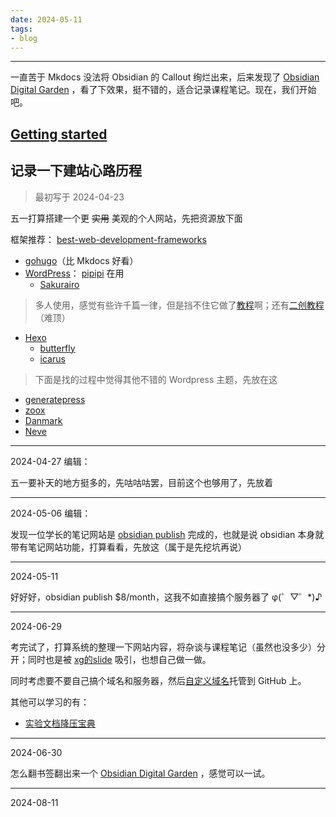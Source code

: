 ```yaml
---
date: 2024-05-11
tags:
- blog
---
```


***

一直苦于 Mkdocs 没法将 Obsidian 的 Callout 绚烂出来，后来发现了 [Obsidian Digital Garden](https://dg-docs.ole.dev/) ，看了下效果，挺不错的，适合记录课程笔记。现在，我们开始吧。

<!-- more -->

## [Getting started](https://dg-docs.ole.dev/getting-started/01-getting-started/)


## 记录一下建站心路历程

> 最初写于 2024-04-23

五一打算搭建一个更 ~~实用~~ 美观的个人网站，先把资源放下面

框架推荐： [best-web-development-frameworks](https://www.lambdatest.com/blog/best-web-development-frameworks/)

-  [gohugo](https://gohugo.io/)（比 Mkdocs 好看）
- [WordPress](https://wordpress.org/documentation/article/get-started-with-wordpress/)： [pipipi](https://www.foreverhyx.top/) 在用
    - [Sakurairo](https://github.com/mirai-mamori/Sakurairo)

> 多人使用，感觉有些许千篇一律，但是挡不住它做了[教程](https://docs.fuukei.org/)啊；还有[二创教程](https://blog.ukenn.top/technology/sakura-tbs/) （难顶）

- [Hexo](https://hexo.io/zh-cn/)
    - [butterfly](https://github.com/jerryc127/hexo-theme-butterfly)
    - [icarus](https://github.com/ppoffice/hexo-theme-icarus)

> 下面是找的过程中觉得其他不错的 Wordpress 主题，先放在这

-  [generatepress](https://generatepress.com/)
-  [zoox](https://wordpress.org/showcase/zoox/)
-  [Danmark](https://wordpress.org/showcase/design-museum-danmark/)
-  [Neve](https://cn.wordpress.org/themes/search/Neve/)
---

2024-04-27 编辑：

五一要补天的地方挺多的，先咕咕咕罢，目前这个也够用了，先放着

---

2024-05-06 编辑：

发现一位学长的笔记网站是 [obsidian publish](https://help.obsidian.md/Obsidian+Publish/Introduction+to+Obsidian+Publish) 完成的，也就是说 obsidian 本身就带有笔记网站功能，打算看看，先放这（属于是先挖坑再说）

---

2024-05-11

好好好，obsidian publish $8/month，这我不如直接搞个服务器了 φ(゜▽゜*)♪

---

2024-06-29

考完试了，打算系统的整理一下网站内容，将杂谈与课程笔记（虽然也没多少）分开；同时也是被 [xg的slide](https://github.com/TonyCrane/slide-template) 吸引，也想自己做一做。

同时考虑要不要自己搞个域名和服务器，然后[自定义域名](https://docs.github.com/zh/pages/getting-started-with-github-pages/about-github-pages)托管到 GitHub 上。

其他可以学习的有：

- [实验文档降压宝典](https://hypotensor.tonycrane.cc/)
---

2024-06-30

怎么翻书签翻出来一个 [Obsidian Digital Garden](https://dg-docs.ole.dev/) ，感觉可以一试。

---

2024-08-11


